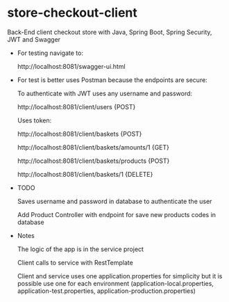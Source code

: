 # store-checkout-client

Back-End client checkout store with Java, Spring Boot, Spring Security, JWT and Swagger 

* For testing navigate to:

     http://localhost:8081/swagger-ui.html
    
* For test is better uses Postman because the endpoints are secure:

     To authenticate with JWT uses any username and password:
     
     http://localhost:8081/client/users {POST}
     
     Uses token:
     
     http://localhost:8081/client/baskets {POST}
     
     http://localhost:8081/client/baskets/amounts/1 {GET}
     
     http://localhost:8081/client/baskets/products {POST}
     
     http://localhost:8081/client/baskets/1 {DELETE}
     
 * TODO
    
    Saves username and password in database to authenticate the user
    
    Add Product Controller with endpoint for save new products codes in database
    
  * Notes
    
    The logic of the app is in the service project
    
    Client calls to service with RestTemplate
    
    Client and service uses one application.properties for simplicity but it is possible use one for each environment (application-local.properties, application-test.properties, application-production.properties)
     
     

